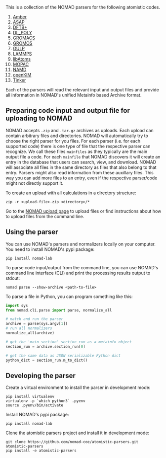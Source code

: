 This is a collection of the NOMAD parsers for the following atomistic codes.

1. [Amber](http://ambermd.org/)
2. [ASAP](https://wiki.fysik.dtu.dk/asap)
3. [DFTB+](http://www.dftbplus.org/)
4. [DL_POLY](https://www.scd.stfc.ac.uk/Pages/DL_POLY.aspx)
5. [GROMACS](http://www.gromacs.org/)
6. [GROMOS](http://www.gromos.net/)
7. [GULP](http://gulp.curtin.edu.au/gulp/)
8. [LAMMPS](https://lammps.sandia.gov/)
9. [libAtoms](http://libatoms.github.io/)
10. [MOPAC](http://openmopac.net/)
11. [NAMD](http://www.ks.uiuc.edu/Research/namd/)
12. [openKIM](https://openkim.org/)
13. [Tinker](https://dasher.wustl.edu/tinker/)

Each of the parsers will read the relevant input and output files and provide all information in
NOMAD's unified Metainfo based Archive format.

## Preparing code input and output file for uploading to NOMAD

NOMAD accepts `.zip` and `.tar.gz` archives as uploads. Each upload can contain arbitrary
files and directories. NOMAD will automatically try to choose the right parser for you files.
For each parser (i.e. for each supported code) there is one type of file that the respective
parser can recognize. We call these files `mainfiles` as they typically are the main
output file a code. For each `mainfile` that NOMAD discovers it will create an entry
in the database that users can search, view, and download. NOMAD will associate all files
in the same directory as files that also belong to that entry. Parsers
might also read information from these auxillary files. This way you can add more files
to an entry, even if the respective parser/code might not directly support it.

To create an upload with all calculations in a directory structure:

```
zip -r <upload-file>.zip <directory>/*
```

Go to the [NOMAD upload page](https://nomad-lab.eu/prod/rae/gui/uploads) to upload files
or find instructions about how to upload files from the command line.

## Using the parser

You can use NOMAD's parsers and normalizers locally on your computer. You need to install
NOMAD's pypi package:

```
pip install nomad-lab
```

To parse code input/output from the command line, you can use NOMAD's command line
interface (CLI) and print the processing results output to stdout:

```
nomad parse --show-archive <path-to-file>
```

To parse a file in Python, you can program something like this:
```python
import sys
from nomad.cli.parse import parse, normalize_all

# match and run the parser
archive = parse(sys.argv[1])
# run all normalizers
normalize_all(archive)

# get the 'main section' section_run as a metainfo object
section_run = archive.section_run[0]

# get the same data as JSON serializable Python dict
python_dict = section_run.m_to_dict()
```

## Developing the parser

Create a virtual environment to install the parser in development mode:

```
pip install virtualenv
virtualenv -p `which python3` .pyenv
source .pyenv/bin/activate
```

Install NOMAD's pypi package:

```
pip install nomad-lab
```

Clone the atomistic parsers project and install it in development mode:

```
git clone https://github.com/nomad-coe/atomistic-parsers.git atomistic-parsers
pip install -e atomistic-parsers
```

